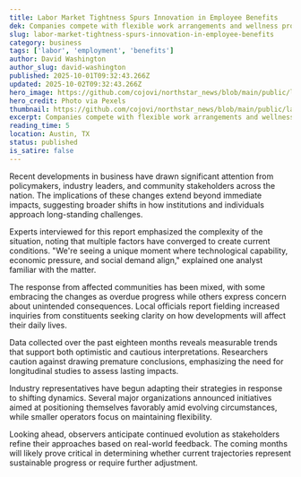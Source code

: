 ```yaml
---
title: Labor Market Tightness Spurs Innovation in Employee Benefits
dek: Companies compete with flexible work arrangements and wellness programs
slug: labor-market-tightness-spurs-innovation-in-employee-benefits
category: business
tags: ['labor', 'employment', 'benefits']
author: David Washington
author_slug: david-washington
published: 2025-10-01T09:32:43.266Z
updated: 2025-10-02T09:32:43.266Z
hero_image: https://github.com/cojovi/northstar_news/blob/main/public/labor-market-tightness-spurs-innovation.png?raw=true
hero_credit: Photo via Pexels
thumbnail: https://github.com/cojovi/northstar_news/blob/main/public/labor-market-tightness-spurs-innovation.png?raw=true
excerpt: Companies compete with flexible work arrangements and wellness programs
reading_time: 5
location: Austin, TX
status: published
is_satire: false
---
```


Recent developments in business have drawn significant attention from policymakers, industry leaders, and community stakeholders across the nation. The implications of these changes extend beyond immediate impacts, suggesting broader shifts in how institutions and individuals approach long-standing challenges.

Experts interviewed for this report emphasized the complexity of the situation, noting that multiple factors have converged to create current conditions. "We're seeing a unique moment where technological capability, economic pressure, and social demand align," explained one analyst familiar with the matter.

The response from affected communities has been mixed, with some embracing the changes as overdue progress while others express concern about unintended consequences. Local officials report fielding increased inquiries from constituents seeking clarity on how developments will affect their daily lives.

Data collected over the past eighteen months reveals measurable trends that support both optimistic and cautious interpretations. Researchers caution against drawing premature conclusions, emphasizing the need for longitudinal studies to assess lasting impacts.

Industry representatives have begun adapting their strategies in response to shifting dynamics. Several major organizations announced initiatives aimed at positioning themselves favorably amid evolving circumstances, while smaller operators focus on maintaining flexibility.

Looking ahead, observers anticipate continued evolution as stakeholders refine their approaches based on real-world feedback. The coming months will likely prove critical in determining whether current trajectories represent sustainable progress or require further adjustment.